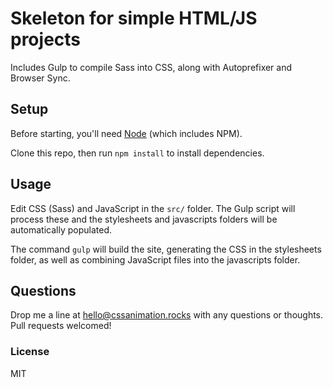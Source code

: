 # Skeleton for simple HTML/JS projects

Includes Gulp to compile Sass into CSS, along with Autoprefixer and Browser Sync.

## Setup

Before starting, you'll need [Node](https://nodejs.org/) (which includes NPM).

Clone this repo, then run `npm install` to install dependencies.

## Usage

Edit CSS (Sass) and JavaScript in the `src/` folder. The Gulp script will process these and the stylesheets and javascripts folders will be automatically populated.

The command `gulp` will build the site, generating the CSS in the stylesheets folder, as well as combining JavaScript files into the javascripts folder.

## Questions

Drop me a line at [hello@cssanimation.rocks](hello@cssanimation.rocks) with any questions or thoughts. Pull requests welcomed!

### License

MIT
